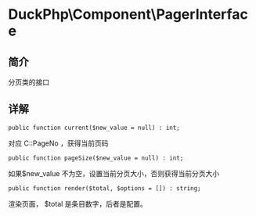 # DuckPhp\Component\PagerInterface

## 简介
分页类的接口

## 详解

    public function current($new_value = null) : int;
对应 C::PageNo ，获得当前页码

    public function pageSize($new_value = null) : int;
如果$new_value 不为空，设置当前分页大小，否则获得当前分页大小

    public function render($total, $options = []) : string;
渲染页面， $total 是条目数字，后者是配置。
